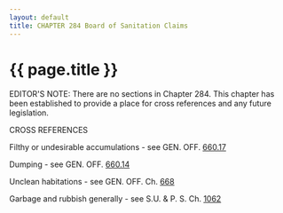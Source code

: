 ```yaml
---
layout: default 
title: CHAPTER 284 Board of Sanitation Claims
---
```


{{ page.title }}
================

EDITOR'S NOTE: There are no sections in Chapter 284. This chapter has
been established to provide a place for cross references and any future
legislation.

CROSS REFERENCES

Filthy or undesirable accumulations - see GEN. OFF.
[660.17](3591ce06.html)

Dumping - see GEN. OFF. [660.14](35e8a06a.html)

Unclean habitations - see GEN. OFF. Ch. [668](370eb757.html)

Garbage and rubbish generally - see S.U. & P. S. Ch.
[1062](45cbec48.html)
